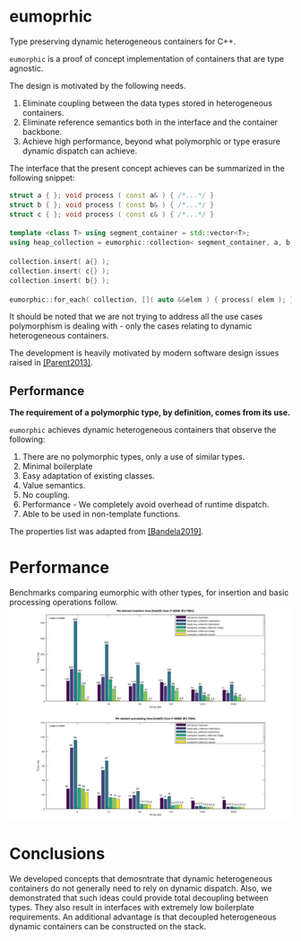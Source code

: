 # eumoprhic
Type preserving dynamic heterogeneous containers for C++.

```eumorphic``` is a proof of concept implementation of containers that are type agnostic. 

 The design is motivated by the following needs.
 1. Eliminate coupling between the data types stored in heterogeneous containers.
 2. Eliminate reference semantics both in the interface and the container backbone.
 3. Achieve high performance, beyond what polymorphic or type erasure dynamic dispatch can achieve.
 
 The interface that the present concept achieves can be summarized in the following snippet:
 ```c++
 struct a { }; void process ( const a& ) { /*...*/ }
 struct b { }; void process ( const b& ) { /*...*/ }
 struct c { }; void process ( const c& ) { /*...*/ }
 
 template <class T> using segment_container = std::vector<T>;
 using heap_collection = eumorphic::collection< segment_container, a, b, c >;
 
 collection.insert( a{} );
 collection.insert( c{} );
 collection.insert( b{} );
 
 eumorphic::for_each( collection, []( auto &&elem ) { process( elem ); } );
 ```
It should be noted that we are not trying to address all the use cases polymorphism is dealing with - only the cases relating to dynamic heterogeneous containers.

The development is heavily motivated by modern software design issues raised in [[Parent2013]](https://www.youtube.com/watch?v=bIhUE5uUFOA).

## Performance

**The requirement of a polymorphic type, by definition, comes from its use.** 

``eumorphic`` achieves dynamic heterogeneous containers that observe the following:

1. There are no polymorphic types, only a use of similar types.
2. Minimal boilerplate
3. Easy adaptation of existing classes.
4. Value semantics.
5. No coupling.
6. Performance - We completely avoid overhead of runtime dispatch.
7. Able to be used in non-template functions.

The properties list was adapted from [[Bandela2019]](https://github.com/CppCon/CppCon2019/blob/master/Presentations/polymorphism__virtual/polymorphism__virtual__john_bandela__cppcon_2019.pdf).

# Performance
Benchmarks comparing eumorphic with other types, for insertion and basic processing operations follow.
![Insertion performance comparisons](doc/hetero_insertion_benchmark.png)
![Insertion performance comparisons](doc/hetero_access_benchmark.png)

# Conclusions
We developed concepts that demosntrate that dynamic heterogeneous containers do not generally need to rely on dynamic dispatch. Also, we demonstrated that such ideas could provide total decoupling between types. They also result in interfaces with extremely low boilerplate requirements. An additional advantage is that decoupled heterogeneous dynamic containers can be constructed on the stack.
 
